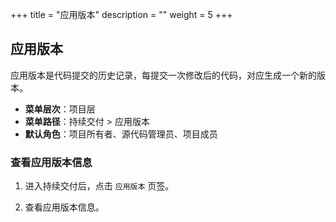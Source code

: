 ﻿+++
title = "应用版本"
description = ""
weight = 5
+++


## 应用版本
 
 应用版本是代码提交的历史记录，每提交一次修改后的代码，对应生成一个新的版本。

  - **菜单层次**：项目层
  - **菜单路径**：持续交付 > 应用版本
  - **默认角色**：项目所有者、源代码管理员、项目成员
 
### 查看应用版本信息

 1. 进入持续交付后，点击 `应用版本` 页签。

 1. 查看应用版本信息。
